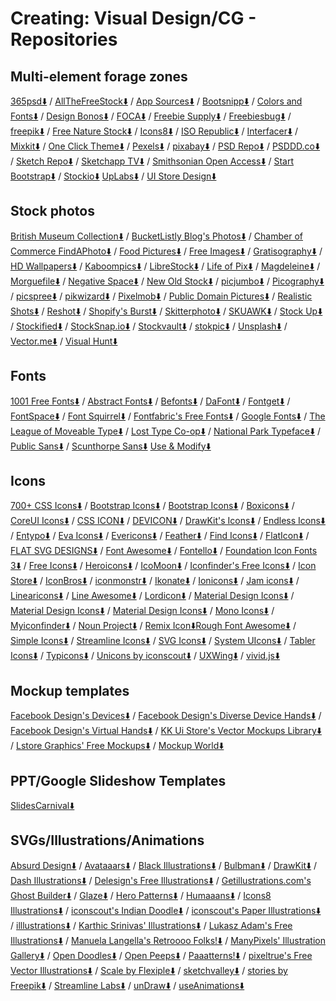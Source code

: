# Creating: Visual Design/CG - Repositories

## Multi-element forage zones

[365psd⬇️](https://365psd.com/) / 
[AllTheFreeStock⬇️](https://allthefreestock.com/) / [App Sources⬇️](http://www.sketchappsources.com/) / 
[Bootsnipp⬇️](https://bootsnipp.com/) / 
[Colors and Fonts⬇️](https://www.colorsandfonts.com/) / 
[Design Bonos⬇️](https://designbonos.com/) / 
[FOCA⬇️](https://https://focastock.com/) / [Freebie Supply⬇️](https://freebiesupply.com/) / [Freebiesbug⬇️](https://freebiesbug.com/) / [freepik⬇️](https://www.freepik.com/) / [Free Nature Stock⬇️](https://freenaturestock.com/) / 
[Icons8⬇️](https://icons8.com/) / [ISO Republic⬇️](https://isorepublic.com/) / [Interfacer⬇️](https://interfacer.xyz/) / 
[Mixkit⬇️](https://mixkit.co/) / 
[One Click Theme⬇️](https://www.oneclicktheme.com/) / 
[Pexels⬇️](https://www.pexels.com/) / [pixabay⬇️](https://pixabay.com/) / [PSD Repo⬇️](https://psdrepo.com/) / [PSDDD.co⬇️](https://psddd.co/) / 
[Sketch Repo⬇️](https://sketchrepo.com/) / [Sketchapp TV⬇️](http://sketchapp.tv/) / [Smithsonian Open Access⬇️](https://www.si.edu/openaccess) / [Start Bootstrap⬇️](https://startbootstrap.com/) / [Stockio⬇️](https://www.stockio.com/)
[UpLabs⬇️](https://www.uplabs.com/) / [UI Store Design⬇️](https://www.uistore.design/)

## Stock photos

[British Museum Collection⬇️](https://www.britishmuseum.org/collection) / [BucketListly Blog's Photos⬇️](https://www.bucketlistly.blog/photos/) / 
[Chamber of Commerce FindAPhoto⬇️](https://www.chamberofcommerce.org/findaphoto/) / 
[Food Pictures⬇️](https://www.foodiesfeed.com/) / [Free Images⬇️](https://www.freeimages.com/) / 
[Gratisography⬇️](https://gratisography.com/) / 
[HD Wallpapers⬇️](https://uhdwallpapers.org/) / 
[Kaboompics⬇️](https://kaboompics.com/) / 
[LibreStock⬇️](https://librestock.com/) / [Life of Pix⬇️](https://www.lifeofpix.com/) / 
[Magdeleine⬇️](https://magdeleine.co/) / [Morguefile⬇️](https://morguefile.com/photos) / 
[Negative Space⬇️](https://negativespace.co/) / [New Old Stock⬇️](https://nos.twnsnd.co/) / 
[picjumbo⬇️](https://picjumbo.com/) / [Picography⬇️](https://picography.co) / [picspree⬇️](https://picspree.com/) / [pikwizard⬇️](https://pikwizard.com/) / [Pixelmob⬇️](https://pixelmob.co/) / [Public Domain Pictures⬇️](https://www.publicdomainpictures.net/) / 
[Realistic Shots⬇️](https://realisticshots.com/) / [Reshot⬇️](https://www.reshot.com/) / 
[Shopify's Burst⬇️](https://burst.shopify.com/) / [Skitterphoto⬇️](https://skitterphoto.com/) / [SKUAWK⬇️](http://skuawk.com/) / [Stock Up⬇️](https://www.sitebuilderreport.com/stock-up/) / [Stockified⬇️](https://www.stockified.com/) / [StockSnap.io⬇️](https://stocksnap.io/) / [Stockvault⬇️](https://www.stockvault.net/) / [stokpic⬇️](https://stokpic.com/) / 
[Unsplash⬇️](https://unsplash.com/) / 
[Vector.me⬇️](https://vector.me/) / [Visual Hunt⬇️](https://visualhunt.com/)

## Fonts

[1001 Free Fonts⬇️](https://www.1001freefonts.com/) / 
[Abstract Fonts⬇️](http://www.abstractfonts.com/) / 
[Befonts⬇️](https://befonts.com/) / 
[DaFont⬇️](https://www.dafont.com/) / 
[Fontget⬇️](https://www.fontget.com/) / [FontSpace⬇️](https://www.fontspace.com/) / [Font Squirrel⬇️](https://www.fontsquirrel.com/) / [Fontfabric's Free Fonts⬇️](https://www.fontfabric.com/free-fonts/) / 
[Google Fonts⬇️](https://fonts.google.com/) / 
[The League of Moveable Type⬇️](https://www.theleagueofmoveabletype.com/) / [Lost Type Co-op⬇️](http://www.losttype.com/browse/) / 
[National Park Typeface⬇️](https://nationalparktypeface.com/) / 
[Public Sans⬇️](https://public-sans.digital.gov/) / 
[Scunthorpe Sans⬇️](https://vole.wtf/scunthorpe-sans/)
[Use & Modify⬇️](http://usemodify.com/)

## Icons

[700+ CSS Icons⬇️](https://css.gg/) / 
[Bootstrap Icons⬇️](https://icons.getbootstrap.com/) / [Bootstrap Icons⬇️](http://www.bootstrapicons.com/) / [Boxicons⬇️](https://boxicons.com/) / 
[CoreUI Icons⬇️](https://coreui.io/icons/) / [CSS ICON⬇️](https://cssicon.space) / 
[DEVICON⬇️](https://devicon.dev/) / [DrawKit's Icons⬇️](https://www.drawkit.io/free-icons) / 
[Endless Icons⬇️](http://endlessicons.com/) / [Entypo⬇️](http://www.entypo.com/) / [Eva Icons⬇️](https://akveo.github.io/eva-icons) / [Evericons⬇️](http://www.evericons.com/) / 
[Feather⬇️](https://feathericons.com/) / [Find Icons⬇️](https://findicons.com/) / [FlatIcon⬇️](https://www.flaticon.com/) / [FLAT SVG DESIGNS⬇️](https://flat-svg-designs.net/en/icons/all/) / [Font Awesome⬇️](https://fontawesome.com/icons?d=gallery&m=free) / [Fontello⬇️](http://fontello.com/) / [Foundation Icon Fonts 3⬇️](https://zurb.com/playground/foundation-icon-fonts-3) / [Free Icons⬇️](https://icon-icons.com/) / 
[Heroicons⬇️](https://heroicons.dev/) / 
[IcoMoon⬇️](https://icomoon.io/app/) / [Iconfinder's Free Icons⬇️](https://www.iconfinder.com/free_icons) /    [Icon Store⬇️](https://iconstore.co/) / [IconBros⬇️](https://www.iconbros.com/) / [iconmonstr⬇️](https://iconmonstr.com/) / [Ikonate⬇️](https://ikonate.com/) / [Ionicons⬇️](https://ionicons.com/) / 
[Jam icons⬇️](https://linearicons.com/free) / 
[Linearicons⬇️](https://linearicons.com/free) / [Line Awesome⬇️](https://icons8.com/line-awesome) / [Lordicon⬇️](https://lordicon.com/free-icons) / 
[Material Design Icons⬇️](https://materialdesignicons.com/) / [Material Design Icons⬇️](https://www.materialpalette.com/icons) / [Material Design Icons⬇️](https://material.io/resources/icons/?style=baseline) / [Mono Icons⬇️](https://icons.mono.company/) / [Myiconfinder⬇️](http://www.myiconfinder.com/) / 
[Noun Project⬇️](https://thenounproject.com/) / 
[Remix Icon⬇️](https://remixicon.com/)[Rough Font Awesome⬇️](https://djamshed.github.io/rough-awesome-font/dist/) / 
[Simple Icons⬇️](https://simpleicons.org/) / [Streamline Icons⬇️](https://www.streamlineicons.com) / [SVG Icons⬇️](http://svgicons.sparkk.fr/) / [System UIcons⬇️](https://systemuicons.com/) / 
[Tabler Icons⬇️](https://tablericons.com/) / [Typicons⬇️](https://www.s-ings.com/typicons/) / 
[Unicons by iconscout⬇️](https://iconscout.com/unicons) / [UXWing⬇️](https://uxwing.com/) / 
[vivid.js⬇️](https://webkul.github.io/vivid/)

## Mockup templates

[Facebook Design's Devices⬇️](https://facebook.design/devices) /
[Facebook Design's Diverse Device Hands⬇️](https://facebook.design/handskit) / 
[Facebook Design's Virtual Hands⬇️](https://facebook.design/virtual-hands) / 
[KK Ui Store's Vector Mockups Library⬇️](https://mockups.kkuistore.com/) / 
[Lstore Graphics' Free Mockups⬇️](https://www.ls.graphics/free-mockups) / 
[Mockup World⬇️](https://www.ls.graphics/free-mockups)

## PPT/Google Slideshow Templates

[SlidesCarnival⬇️](https://www.slidescarnival.com/)

## SVGs/Illustrations/Animations

[Absurd Design⬇️](https://absurd.design/) / [Avataaars⬇️](https://avataaars.com/) / 
[Black Illustrations⬇️](https://www.blackillustrations.com/) / [Bulbman⬇️](https://bulbman.art/) / 
[DrawKit⬇️](https://www.drawkit.io/) / [Dash Illustrations⬇️](https://www.karthiksrinivas.in/dash) / [Delesign's Free Illustrations⬇️](https://www.delesign.com/free-designs/graphics) / 
[Getillustrations.com's Ghost Builder⬇️](https://getillustrations.com/illustration-pack/ghost-illustrations-builder) / [Glaze⬇️](https://www.glazestock.com/) / 
[Hero Patterns⬇️](https://www.heropatterns.com/) / [Humaaans⬇️](https://www.humaaans.com/) / 
[Icons8 Illustrations⬇️](https://icons8.com/illustrations) / [iconscout's Indian Doodle⬇️](https://iconscout.com/illustration-pack/indian-doodle) / [iconscout's Paper Illustrations⬇️](https://iconscout.com/paper-illustrations) / [illlustrations⬇️](https://illlustrations.co/) / 
[Karthic Srinivas' Illustrations⬇️](https://www.karthiksrinivas.in/illustrations) / 
[Lukasz Adam's Free Illustrations⬇️](https://lukaszadam.com/illustrations) / 
[Manuela Langella's Retroooo Folks!⬇️](https://www.manuelalangella.com/retroooo-folks/) / [ManyPixels' Illustration Gallery⬇️](https://www.manypixels.co/gallery/) / 
[Open Doodles⬇️](https://www.opendoodles.com/) / [Open Peeps⬇️](https://www.openpeeps.com/) / 
[Paaatterns!⬇️](https://products.ls.graphics/paaatterns/) / [pixeltrue's Free Vector Illustrations⬇️](https://www.pixeltrue.com/free-illustrations) / 
[Scale by Flexiple⬇️](https://2.flexiple.com/scale/all-illustrations) / [sketchvalley⬇️](https://sketchvalley.com/) / [stories by Freepik⬇️](https://stories.freepik.com/) / [Streamline Labs⬇️](https://lab.streamlineicons.com/) / 
[unDraw⬇️](https://undraw.co/illustrations) / [useAnimations⬇️](https://useanimations.com/)